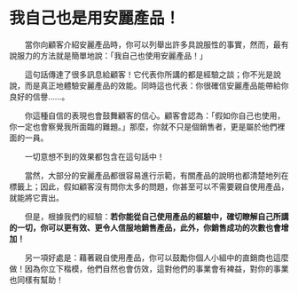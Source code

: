 # 我自己也是用安麗產品！

&emsp;&emsp;當你向顧客介紹安麗產品時，你可以列舉出許多具說服性的事實，然而，最有說服力的方法就是簡單地說：「我自己也使用安麗產品！」

&emsp;&emsp;這句話傳達了很多訊息給顧客！它代表你所講的都是經驗之談；你不光是說說，而是真正地體驗安麗產品的效能。同時這也代表：你很確信安麗產品能帶給你良好的信譽……。

&emsp;&emsp;你這種自信的表現也會鼓舞顧客的信心。顧客會認為：「假如你自己也使用，你一定也會察覺我所面臨的難題。」那麼，你就不只是個銷售者，更是屬於他們裡面的一員。

&emsp;&emsp;一切意想不到的效果都包含在這句話中！

&emsp;&emsp;當然，大部分的安麗產品都很容易進行示範，有關產品的說明也都清楚地列在標籤上；因此，假如顧客沒有問你太多的問題，你甚至可以不需要親自使用產品，就能將它賣出。

&emsp;&emsp;但是，根據我們的經驗：**若你能從自己使用產品的經驗中，確切瞭解自己所講的一切，你可以更有效、更令人信服地銷售產品，此外，你銷售成功的次數也會增加！**

&emsp;&emsp;另一項好處是：藉著親自使用產品，你可以鼓勵你個人小組中的直銷商也這麼做！因為你立下楷模，他們自然也會仿效，這對他們的事業會有裨益，對你的事業也同樣有幫助！

